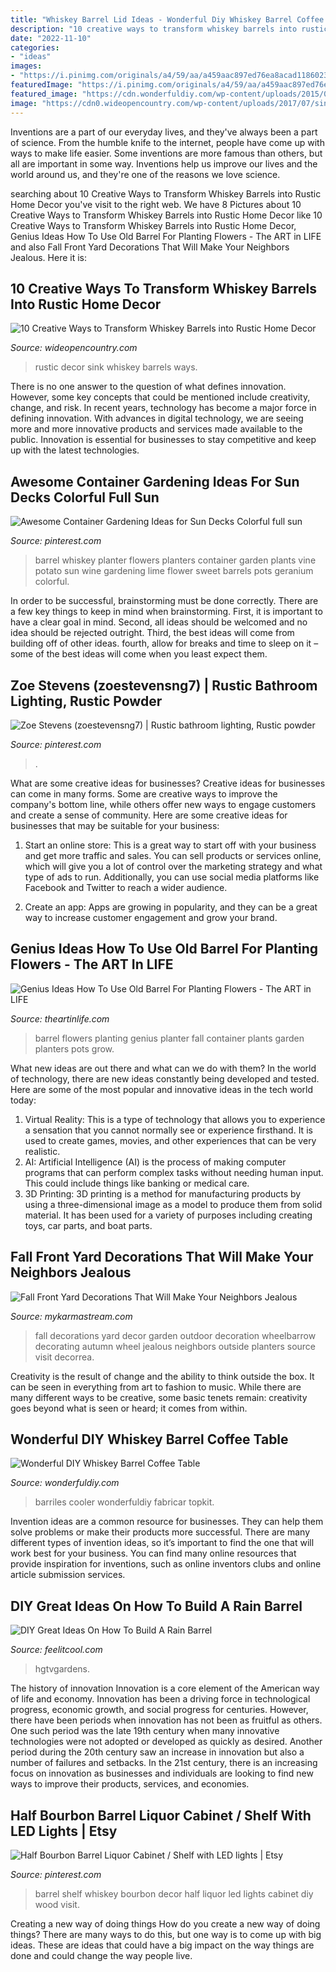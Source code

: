 ```yaml
---
title: "Whiskey Barrel Lid Ideas - Wonderful Diy Whiskey Barrel Coffee Table"
description: "10 creative ways to transform whiskey barrels into rustic home decor"
date: "2022-11-10"
categories:
- "ideas"
images:
- "https://i.pinimg.com/originals/a4/59/aa/a459aac897ed76ea8acad11860234582.jpg"
featuredImage: "https://i.pinimg.com/originals/a4/59/aa/a459aac897ed76ea8acad11860234582.jpg"
featured_image: "https://cdn.wonderfuldiy.com/wp-content/uploads/2015/01/DIY-Wine-Barrel-Cooler-wonderfuldiy.jpg"
image: "https://cdn0.wideopencountry.com/wp-content/uploads/2017/07/sink.jpg"
---
```



Inventions are a part of our everyday lives, and they've always been a part of science. From the humble knife to the internet, people have come up with ways to make life easier. Some inventions are more famous than others, but all are important in some way. Inventions help us improve our lives and the world around us, and they're one of the reasons we love science.

	

		
searching about 10 Creative Ways to Transform Whiskey Barrels into Rustic Home Decor you've visit to the right web. We have 8 Pictures about 10 Creative Ways to Transform Whiskey Barrels into Rustic Home Decor like 10 Creative Ways to Transform Whiskey Barrels into Rustic Home Decor, Genius Ideas How To Use Old Barrel For Planting Flowers - The ART in LIFE and also Fall Front Yard Decorations That Will Make Your Neighbors Jealous. Here it is:
		
    
## 10 Creative Ways To Transform Whiskey Barrels Into Rustic Home Decor

<img loading=lazy src="https://cdn0.wideopencountry.com/wp-content/uploads/2017/07/sink.jpg" onerror="this.onerror=null;this.src='https://tse2.mm.bing.net/th?id=OIP.aGO5_9keY83tcTlSI7VGxwHaJz&amp;pid=15.1';" alt="10 Creative Ways to Transform Whiskey Barrels into Rustic Home Decor">

_Source: wideopencountry.com_

>rustic decor sink whiskey barrels ways. 

	

There is no one answer to the question of what defines innovation. However, some key concepts that could be mentioned include creativity, change, and risk. In recent years, technology has become a major force in defining innovation. With advances in digital technology, we are seeing more and more innovative products and services made available to the public. Innovation is essential for businesses to stay competitive and keep up with the latest technologies.

    
## Awesome Container Gardening Ideas For Sun Decks Colorful Full Sun

<img loading=lazy src="https://i.pinimg.com/736x/d4/4d/75/d44d759e5ea1cfbeb9c4b48f5148e44e.jpg" onerror="this.onerror=null;this.src='https://tse2.mm.bing.net/th?id=OIP.4Uht5O0KaJuvYcziszK-hgHaJ6&amp;pid=15.1';" alt="Awesome Container Gardening Ideas for Sun Decks Colorful full sun">

_Source: pinterest.com_

>barrel whiskey planter flowers planters container garden plants vine potato sun wine gardening lime flower sweet barrels pots geranium colorful. 

	

In order to be successful, brainstorming must be done correctly. There are a few key things to keep in mind when brainstorming. First, it is important to have a clear goal in mind. Second, all ideas should be welcomed and no idea should be rejected outright. Third, the best ideas will come from building off of other ideas. fourth, allow for breaks and time to sleep on it – some of the best ideas will come when you least expect them.

    
## Zoe Stevens (zoestevensng7) | Rustic Bathroom Lighting, Rustic Powder

<img loading=lazy src="https://i.pinimg.com/originals/a4/59/aa/a459aac897ed76ea8acad11860234582.jpg" onerror="this.onerror=null;this.src='https://tse4.mm.bing.net/th?id=OIP.S50ySkKUcIWAhreIKTa5mwHaKP&amp;pid=15.1';" alt="Zoe Stevens (zoestevensng7) | Rustic bathroom lighting, Rustic powder">

_Source: pinterest.com_

>. 

	

What are some creative ideas for businesses?
Creative ideas for businesses can come in many forms. Some are creative ways to improve the company's bottom line, while others offer new ways to engage customers and create a sense of community. Here are some creative ideas for businesses that may be suitable for your business:
1. Start an online store: This is a great way to start off with your business and get more traffic and sales. You can sell products or services online, which will give you a lot of control over the marketing strategy and what type of ads to run. Additionally, you can use social media platforms like Facebook and Twitter to reach a wider audience.

2. Create an app: Apps are growing in popularity, and they can be a great way to increase customer engagement and grow your brand.

    
## Genius Ideas How To Use Old Barrel For Planting Flowers - The ART In LIFE

<img loading=lazy src="http://theartinlife.com/wp-content/uploads/2016/09/8b94a675cdc2b84c0c095a45b56b9150.jpg" onerror="this.onerror=null;this.src='https://tse1.mm.bing.net/th?id=OIP.noAn2vaNWaIXMxO6aA386AHaLU&amp;pid=15.1';" alt="Genius Ideas How To Use Old Barrel For Planting Flowers - The ART in LIFE">

_Source: theartinlife.com_

>barrel flowers planting genius planter fall container plants garden planters pots grow. 

	

What new ideas are out there and what can we do with them?
In the world of technology, there are new ideas constantly being developed and tested. Here are some of the most popular and innovative ideas in the tech world today: 
1. Virtual Reality: This is a type of technology that allows you to experience a sensation that you cannot normally see or experience firsthand. It is used to create games, movies, and other experiences that can be very realistic. 
2. AI: Artificial Intelligence (AI) is the process of making computer programs that can perform complex tasks without needing human input. This could include things like banking or medical care. 
3. 3D Printing: 3D printing is a method for manufacturing products by using a three-dimensional image as a model to produce them from solid material. It has been used for a variety of purposes including creating toys, car parts, and boat parts.

    
## Fall Front Yard Decorations That Will Make Your Neighbors Jealous

<img loading=lazy src="https://mykarmastream.com/wp-content/uploads/2018/10/wheel.jpg" onerror="this.onerror=null;this.src='https://tse3.mm.bing.net/th?id=OIP.YvJ_M_HHZKdLfRvZCEHxrwHaJ4&amp;pid=15.1';" alt="Fall Front Yard Decorations That Will Make Your Neighbors Jealous">

_Source: mykarmastream.com_

>fall decorations yard decor garden outdoor decoration wheelbarrow decorating autumn wheel jealous neighbors outside planters source visit decorrea. 

	

Creativity is the result of change and the ability to think outside the box. It can be seen in everything from art to fashion to music. While there are many different ways to be creative, some basic tenets remain: creativity goes beyond what is seen or heard; it comes from within.

    
## Wonderful DIY Whiskey Barrel Coffee Table

<img loading=lazy src="https://cdn.wonderfuldiy.com/wp-content/uploads/2015/01/DIY-Wine-Barrel-Cooler-wonderfuldiy.jpg" onerror="this.onerror=null;this.src='https://tse4.mm.bing.net/th?id=OIP.Jlh2c0sp897r1CvQSwt39QHaF-&amp;pid=15.1';" alt="Wonderful DIY Whiskey Barrel Coffee Table">

_Source: wonderfuldiy.com_

>barriles cooler wonderfuldiy fabricar topkit. 

	

Invention ideas are a common resource for businesses. They can help them solve problems or make their products more successful. There are many different types of invention ideas, so it’s important to find the one that will work best for your business. You can find many online resources that provide inspiration for inventions, such as online inventors clubs and online article submission services.

    
## DIY Great Ideas On How To Build A Rain Barrel

<img loading=lazy src="https://feelitcool.com/wp-content/uploads/2016/05/6d7dad5c2706309e68e70b2c3848aaa3.jpg" onerror="this.onerror=null;this.src='https://tse2.mm.bing.net/th?id=OIP.yD9QYmO6YR6X-Ur62DrYCwHaLG&amp;pid=15.1';" alt="DIY Great Ideas On How To Build A Rain Barrel">

_Source: feelitcool.com_

>hgtvgardens. 

	

The history of innovation
Innovation is a core element of the American way of life and economy. Innovation has been a driving force in technological progress, economic growth, and social progress for centuries. However, there have been periods when innovation has not been as fruitful as others. One such period was the late 19th century when many innovative technologies were not adopted or developed as quickly as desired. Another period during the 20th century saw an increase in innovation but also a number of failures and setbacks. In the 21st century, there is an increasing focus on innovation as businesses and individuals are looking to find new ways to improve their products, services, and economies.

    
## Half Bourbon Barrel Liquor Cabinet / Shelf With LED Lights | Etsy

<img loading=lazy src="https://i.pinimg.com/736x/96/f0/dd/96f0dda874fed8ee7453ea22062d9398.jpg" onerror="this.onerror=null;this.src='https://tse2.mm.bing.net/th?id=OIP.7TSkgqbsDIF5kvUZOewktgHaKg&amp;pid=15.1';" alt="Half Bourbon Barrel Liquor Cabinet / Shelf with LED lights | Etsy">

_Source: pinterest.com_

>barrel shelf whiskey bourbon decor half liquor led lights cabinet diy wood visit. 

	

Creating a new way of doing things
How do you create a new way of doing things? There are many ways to do this, but one way is to come up with big ideas. These are ideas that could have a big impact on the way things are done and could change the way people live.

